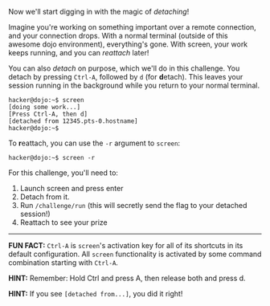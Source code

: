 Now we'll start digging in with the magic of _detaching_!

Imagine you're working on something important over a remote connection, and your connection drops.
With a normal terminal (outside of this awesome dojo environment), everything's gone.
With screen, your work keeps running, and you can _reattach_ later!

You can also _detach_ on purpose, which we'll do in this challenge.
You detach by pressing `Ctrl-A`, followed by `d` (for **d**etach).
This leaves your session running in the background while you return to your normal terminal.

```console
hacker@dojo:~$ screen
[doing some work...]
[Press Ctrl-A, then d]
[detached from 12345.pts-0.hostname]
hacker@dojo:~$ 
```

To **r**eattach, you can use the `-r` argument to `screen`:

```console
hacker@dojo:~$ screen -r
```

For this challenge, you'll need to:

1. Launch screen and press enter
2. Detach from it.
3. Run `/challenge/run` (this will secretly send the flag to your detached session!)
4. Reattach to see your prize

----
**FUN FACT:**
`Ctrl-A` is `screen`'s activation key for all of its shortcuts in its default configuration.
All `screen` functionality is activated by some command combination starting with `Ctrl-A`.

**HINT:**
Remember: Hold Ctrl and press A, then release both and press d.

**HINT:**
If you see `[detached from...]`, you did it right!
